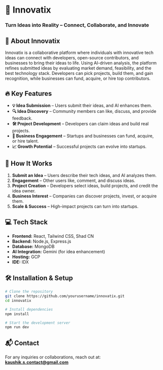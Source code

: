 # 🚀 Innovatix

### **Turn Ideas into Reality – Connect, Collaborate, and Innovate**

## 📌 About Innovatix
Innovatix is a collaborative platform where individuals with innovative tech ideas can connect with developers, open-source contributors, and businesses to bring their ideas to life. Using AI-driven analysis, the platform refines submitted ideas by evaluating market demand, feasibility, and the best technology stack. Developers can pick projects, build them, and gain recognition, while businesses can fund, acquire, or hire top contributors. 

## 🔥 Key Features
- **💡 Idea Submission** – Users submit their ideas, and AI enhances them.
- **🔍 Idea Discovery** – Community members can like, discuss, and provide feedback.
- **🛠 Project Development** – Developers can claim ideas and build real projects.
- **💼 Business Engagement** – Startups and businesses can fund, acquire, or hire talent.
- **📈 Growth Potential** – Successful projects can evolve into startups.

## 🎯 How It Works
1. **Submit an Idea** – Users describe their tech ideas, and AI analyzes them.
2. **Engagement** – Other users like, comment, and discuss ideas.
3. **Project Creation** – Developers select ideas, build projects, and credit the idea owner.
4. **Business Interest** – Companies can discover projects, invest, or acquire them.
5. **Scale & Success** – High-impact projects can turn into startups.

## 💻 Tech Stack
- **Frontend:** React, Tailwind CSS, Shad CN
- **Backend:** Node.js, Express.js
- **Database:** MongoDB
- **AI Integration:** Gemini (for idea enhancement)
- **Hosting:** GCP
- **IDE:** IDX

## 🛠 Installation & Setup
```bash
# Clone the repository
git clone https://github.com/yourusername/innovatix.git
cd innovatix

# Install dependencies
npm install

# Start the development server
npm run dev
```

## 📬 Contact
For any inquiries or collaborations, reach out at: **kaushik.s.contact@gmail.com**
